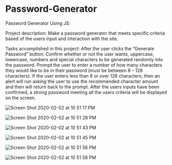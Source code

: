 # Password-Generator
Password Generator Using JS:

Project description: Make a password generator that meets specific criteria based of the users input and interaction with the site.

Tasks accomplished in this project:
After the user clicks the “Generate Password” button:
Confirm whether or not the user wants, uppercase, lowercase, numbers and special characters to be generated randomly into the password.
Prompt the user to enter a number of how many characters they would like to be in their password (must be between 8 – 128 characters).
If the user enters less than 8 or over 128 characters, then an alert will run asking the user to use the recommended character amount and then will return back to the prompt.
After the users inputs have been confirmed, a strong password meeting all the users criteria will be displayed on the screen.

![Screen Shot 2020-02-02 at 10 51 17 PM](https://user-images.githubusercontent.com/46834613/73624986-f5792600-4610-11ea-9439-f165fe74c61e.png)

![Screen Shot 2020-02-02 at 10 51 28 PM](https://user-images.githubusercontent.com/46834613/73624987-f5792600-4610-11ea-86d8-5e6eedabedbd.png)

![Screen Shot 2020-02-02 at 10 51 43 PM](https://user-images.githubusercontent.com/46834613/73624988-f5792600-4610-11ea-8a05-768d7bc37ca4.png)

![Screen Shot 2020-02-02 at 10 51 45 PM](https://user-images.githubusercontent.com/46834613/73624989-f5792600-4610-11ea-965a-fc0d252644cd.png)

![Screen Shot 2020-02-02 at 10 51 56 PM](https://user-images.githubusercontent.com/46834613/73624990-f5792600-4610-11ea-8566-7b63d7e08cf3.png)

![Screen Shot 2020-02-02 at 10 51 58 PM](https://user-images.githubusercontent.com/46834613/73624991-f5792600-4610-11ea-9dde-d528bf01b3f8.png)
